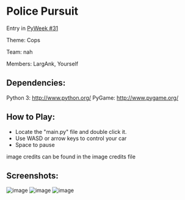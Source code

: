 # Police Pursuit

Entry in [PyWeek #31](<http://www.pyweek.org/30/>)

Theme: Cops

Team: nah

Members: LargAnk, Yourself

## Dependencies:

  Python 3:   http://www.python.org/
  PyGame:     http://www.pygame.org/

## How to Play:
- Locate the "main.py" file and double click it.
- Use WASD or arrow keys to control your car
- Space to pause

image credits can be found in the image credits file

## Screenshots:
![image](https://user-images.githubusercontent.com/66485719/178348494-787fa971-6353-4205-9080-08a77811315a.png)
![image](https://user-images.githubusercontent.com/66485719/178348151-171882b2-cf13-4783-bd1e-a6fcd98b34de.png)
![image](https://user-images.githubusercontent.com/66485719/178348538-403b32f1-e4b5-40fa-b334-cbb078d99860.png)
